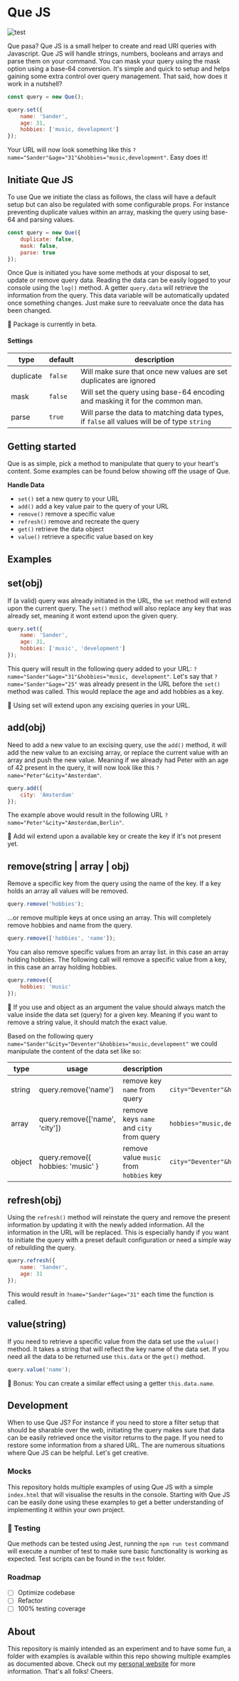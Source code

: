 # Que JS
![test](https://github.com/waxs/que/workflows/test/badge.svg?branch=master)

Que pasa? Que JS is a small helper to create and read URI queries with Javascript. Que JS will handle 
strings, numbers, booleans and arrays and parse them on your command. You can mask your query using the mask option 
using a base-64 conversion. It's simple and quick to setup and helps gaining some extra control over query 
management. That said, how does it work in a nutshell?

```javascript
const query = new Que();

query.set({
    name: 'Sander', 
    age: 31,
    hobbies: ['music, development']
});
```
Your URL will now look something like this `?name="Sander"&age="31"&hobbies="music,development"`. Easy does it!

## Initiate Que JS
To use Que we initiate the class as follows, the class will have a default setup but can also be regulated 
with some configurable props. For instance preventing duplicate values within an array, masking the query using 
base-64 and parsing values. 
```javascript
const query = new Que({
    duplicate: false,
    mask: false,
    parse: true
});
```
Once Que is initiated you have some methods at your disposal to set, update or remove query data. Reading the data 
can be easily logged to your console using the `log()` method. A getter `query.data` will retrieve the information 
from the query. This data variable will be automatically updated once something changes. Just make sure to reevaluate
once the data has been changed. 

🚧 Package is currently in beta.

#### Settings
| type      	| default 	| description                                                                                |
|-----------	|---------	|--------------------------------------------------------------------------------------------	|
| duplicate 	| `false` 	| Will make sure that once new values are set duplicates are ignored                         	|
| mask      	| `false` 	| Will set the query using base-64 encoding and masking it for the common man.       	|
| parse     	| `true`  	| Will parse the data to matching data types, if `false` all values will be of type `string` 	|
 
## Getting started
Que is as simple, pick a method to manipulate that query to your heart's content. Some examples can be found below 
showing off the usage of Que. 
 
**Handle Data** 
* `set()` set a new query to your URL
* `add()` add a key value pair to the  query of your URL
* `remove()` remove a specific value
* `refresh()` remove and recreate the query
* `get()` retrieve the data object
* `value()` retrieve a specific value based on key
  
## Examples
set(obj)
---
If (a valid) query was already initiated in the URL, the `set` method will extend upon the current 
query. The `set()` method will also replace any key that was already set, meaning it wont extend upon the given query. 
```javascript
query.set({
    name: 'Sander',
    age: 31,
    hobbies: ['music', 'development']
});
```
This query will result in the following query added to your URL: `?name="Sander"&age="31"&hobbies="music,
development"`. Let's say that `?name="Sander"&age="25"` was already present in the URL before the `set()` method was 
called. This would replace the age and add hobbies as a key. 

👀 Using set will extend upon any excising queries in your URL.

add(obj)
---
Need to add a new value to an excising query, use the `add()` method, it will add the new value to an excising array,
 or replace the current value with an array and push the new value. Meaning if we already had Peter with an age of 42
  present in the query, it will now look like this `?name="Peter"&city="Amsterdam"`. 
```javascript
query.add({
    city: 'Amsterdam'
});
```
The example above would result in the following URL `?name="Peter"&city="Amsterdam,Berlin"`.

👀 Add wil extend upon a available key or create the key if it's not present yet. 

remove(string | array | obj)
---
Remove a specific key from the query using the name of the key. If a key holds an array all values will be removed.
```javascript
query.remove('hobbies');
```
...or remove multiple keys at once using an array. This will completely remove hobbies and name from the query.
```javascript
query.remove(['hobbies', 'name']);
```
You can also remove specific values from an array list. in this case an array holding hobbies. The following call 
will remove a specific value from a key, in this case an array holding hobbies. 
```javascript
query.remove({
    hobbies: 'music'
});
```
👀 If you use and object as an argument the value should always match the value inside the data set (query) for a given
 key. Meaning if you want to remove a string value, it should match the exact value.

Based on the following query `name="Sander"&city="Deventer"&hobbies="music,development"` we could manipulate the 
content of the data set like so:

| type   	| usage                                               	| description                              	| output                                         	|
|--------	|-----------------------------------------------------	|------------------------------------------	|------------------------------------------------	|
| string 	| query.remove('name')             	| remove key `name` from query             	| `city="Deventer"&hobbies="music,development"` 	|
| array  	| query.remove(['name', 'city'])   	| remove keys `name` and `city` from query 	| `hobbies="music,development"`                 	|
| object 	| query.remove({ hobbies: 'music' }	| remove value `music` from `hobbies` key  	| `city="Deventer"&hobbies="music,development"` 	|

refresh(obj)
---
Using the `refresh()` method will reinstate the query and remove the present information by updating it with 
the newly added information. All the information in the URL will be replaced. This is especially handy if you want to
 initiate the query with a preset default configuration or need a simple way of rebuilding the query. 
```javascript
query.refresh({
    name: 'Sander',
    age: 31
});
```
This would result in `?name="Sander"&age="31"` each time the function is called. 

value(string)
---
If you need to retrieve a specific value from the data set use the `value()` method. It takes a string that will 
reflect the key name of the data set. If you need all the data to be returned use `this.data` or the `get()` method. 
```javascript
query.value('name');
```
👀 Bonus: You can create a similar effect using a getter `this.data.name`.

## Development
When to use Que JS? For instance if you need to store a filter setup that should be sharable over the web, initiating 
the query makes sure that data can be easily retrieved once the visitor returns to the page. If you need to restore some
 information from a shared URL. The are numerous situations where Que JS can be helpful. Let's get creative.
    
### Mocks
This repository holds multiple examples of using Que JS with a simple `index.html` that will visualise the results in
 the console. Starting with Que JS can be easily done using these examples to get a better understanding of 
 implementing it within your own project. 

### 🚧 Testing
Que methods can be tested using Jest, running the `npm run test` command will execute a number of test to make 
sure basic functionality is working as expected. Test scripts can be found in the `test` folder.  

### Roadmap
- [ ] Optimize codebase
- [ ] Refactor
- [ ] 100% testing coverage

## About
This repository is mainly intended as an experiment and to have some fun, a folder with examples is available within 
this repo showing multiple examples as documented above. Check out my [personal website](http://sanderhidding.nl) for 
more information. That's all folks! Cheers. 